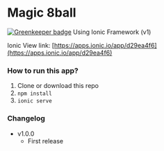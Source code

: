 # Magic 8ball

[![Greenkeeper badge](https://badges.greenkeeper.io/amandeepmittal/ionic-8ball.svg)](https://greenkeeper.io/)
Using Ionic Framework (v1)

Ionic View link: [https://apps.ionic.io/app/d29ea4f6](https://apps.ionic.io/app/d29ea4f6)

### How to run this app?
1. Clone or download this repo
2. `npm install`
3. `ionic serve`

### Changelog
* v1.0.0
  * First release
